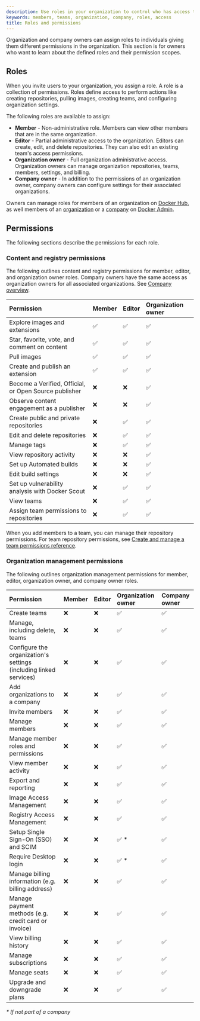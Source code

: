 ```yaml
---
description: Use roles in your organization to control who has access to content, registry, and organization management permissions.
keywords: members, teams, organization, company, roles, access
title: Roles and permissions
---
```


Organization and company owners can assign roles to individuals giving them different permissions in the organization. This section is for owners who want to learn about the defined roles and their permission scopes.

## Roles

When you invite users to your organization, you assign a role. A role is a collection of permissions. Roles define access to perform actions like creating repositories, pulling images, creating teams, and configuring organization settings.

The following roles are available to assign:

- **Member** - Non-administrative role. Members can view other members that are in the same organization.
- **Editor** - Partial administrative access to the organization. Editors can create, edit, and delete repositories. They can also edit an existing team's access permissions.
- **Organization owner** - Full organization administrative access. Organization owners can manage organization repositories, teams, members, settings, and billing.
- **Company owner** - In addition to the permissions of an organization owner, company owners can configure settings for their associated organizations.

Owners can manage roles for members of an organization on [Docker Hub](/docker-hub/members/#update-a-member-role), as well members of an [organization](/admin/organization/members/#update-a-member-role) or a [company](/admin/company/users/#update-a-member-role) on [Docker Admin](/admin/).

## Permissions

The following sections describe the permissions for each role.

### Content and registry permissions

The following outlines content and registry permissions for member, editor, and organization owner roles. Company owners have the same access as organization owners for all associated organizations. See [Company overview](/admin/company/).

| Permission | Member | Editor | Organization owner |
|:----------------------- |:------ |:-------|:------------------ |
| Explore images and extensions | ✅ | ✅ | ✅ |
| Star, favorite, vote, and comment on content | ✅ | ✅ | ✅ |
| Pull images | ✅ | ✅ | ✅ |
| Create and publish an extension | ✅ | ✅ | ✅ |
| Become a Verified, Official, or Open Source publisher | ❌ | ❌ | ✅ |
| Observe content engagement as a publisher | ❌ | ❌ | ✅ |
| Create public and private repositories | ❌ | ✅ | ✅ |
| Edit and delete repositories | ❌ | ✅ | ✅ |
| Manage tags | ❌ | ✅ | ✅ |
| View repository activity | ❌ | ❌ | ✅ |
| Set up Automated builds | ❌ | ❌ | ✅ |
| Edit build settings | ❌ | ❌ | ✅ |
| Set up vulnerability analysis with Docker Scout | ❌ | ✅ | ✅ |
| View teams | ❌ | ✅ | ✅ | ✅ |
| Assign team permissions to repositories | ❌ | ✅ | ✅ |

When you add members to a team, you can manage their repository permissions. For team repository permissions, see [Create and manage a team permissions reference](/docker-hub/manage-a-team/#permissions-reference).

### Organization management permissions

The following outlines organization management permissions for member, editor, organization owner, and company owner roles.

| Permission | Member | Editor | Organization owner | Company owner |
|:----------------------- |:------ |:-------|:------------------ |:----------- |
| Create teams | ❌ | ❌ | ✅ | ✅ |
| Manage, including delete, teams | ❌ | ❌ | ✅ | ✅ |
| Configure the organization's settings (including linked services) | ❌ | ❌ | ✅ | ✅ |
| Add organizations to a company | ❌ | ❌ | ✅ | ✅ |
| Invite members | ❌ | ❌ | ✅ | ✅ |
| Manage members | ❌ | ❌ | ✅ | ✅ |
| Manage member roles and permissions | ❌ | ❌ | ✅ | ✅ |
| View member activity | ❌ | ❌ | ✅ | ✅ |
| Export and reporting | ❌ | ❌ | ✅ | ✅ |
| Image Access Management | ❌ | ❌ | ✅ | ✅ |
| Registry Access Management | ❌ | ❌ | ✅ | ✅ |
| Setup Single Sign-On (SSO) and SCIM | ❌ | ❌ | ✅ * | ✅ |
| Require Desktop login | ❌ | ❌ | ✅ * | ✅ |
| Manage billing information (e.g. billing address) | ❌ | ❌ | ✅ | ✅ |
| Manage payment methods (e.g. credit card or invoice) | ❌ | ❌ | ✅ | ✅ |
| View billing history | ❌ | ❌ | ✅ | ✅ |
| Manage subscriptions | ❌ | ❌ | ✅ | ✅ |
| Manage seats | ❌ | ❌ | ✅ | ✅ |
| Upgrade and downgrade plans | ❌ | ❌ | ✅ | ✅ |

_* If not part of a company_
